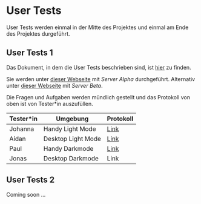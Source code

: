 # User Tests

User Tests werden einmal in der Mitte des Projektes und einmal am Ende des Projektes durgeführt.

## User Tests 1

Das Dokument, in dem die User Tests beschrieben sind, ist [hier](https://erlebnisweltsport-my.sharepoint.com/:w:/g/personal/paul_bahde_erlebniswelt-sport_de/EcTX1aj7vbVFvF7tAWrekXIByCuKyVS3wUsPGesr_pw3sg?e=L4tQli) zu finden.

Sie werden unter [dieser Webseite](https://bubble-matee-rhuxoreii-johannas-projects-44110de8.vercel.app/) mit _Server Alpha_ durchgeführt.
Alternativ unter [dieser Webseite](https://bubble-matee-jdgqxtij7-johannas-projects-44110de8.vercel.app) mit _Server Beta_.

Die Fragen und Aufgaben werden mündlich gestellt und das Protokoll von oben ist von Tester\*in auszufüllen.

| Tester\*in | Umgebung         | Protokoll                                                                                                         |
| ---------- | ---------------- | ----------------------------------------------------------------------------------------------------------------- |
| Johanna    | Handy Light Mode | [Link](https://sap-my.sharepoint.com/:w:/p/johanna_deike/Ec4r0QAuCFZOqSKVEOJxjGkBlWymRwg5327QOzlib5HVQg?e=lvWV1I) |
| Aidan      | Desktop Light Mode | [Link](https://sap-my.sharepoint.com/:w:/p/aidan_zimmer/EVpv47mjqnVGhYmq-Uyi0nEBxKkCUBGFkKzgJ1jNEWvRbA?e=QQwRXX) |
| Paul       | Handy Darkmode   | [Link](https://erlebnisweltsport-my.sharepoint.com/:w:/g/personal/paul_bahde_erlebniswelt-sport_de/EZilxD-rCfdGqG60sBeOIvABr2gaNiYDfsUDLZyRvZ6Olw?e=Y0O0AO)|
| Jonas      | Desktop Darkmode | Link                                                                                                              |

## User Tests 2

Coming soon ...

